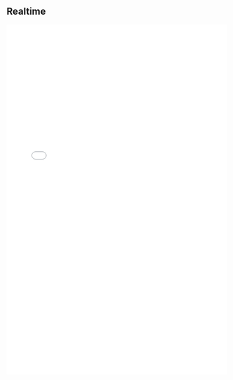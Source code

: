## Realtime

<iframe width="100%" height="800" src="//jsfiddle.net/Zeffirsky/jq7gLdx1/embedded/result,js/" allowfullscreen="allowfullscreen" allowpaymentrequest frameborder="0"></iframe>
